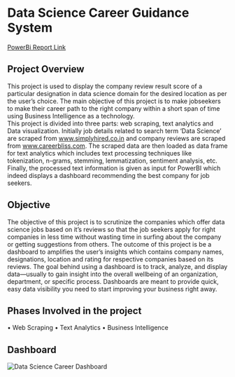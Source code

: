 
# Data Science Career Guidance System

[PowerBi Report Link](https://www.novypro.com/project/datascienceanalyticsdashboard)

## Project Overview

This project is used to display the company review result score of a particular designation in data science domain for the desired location as per the user’s choice. The main objective of this project is to make jobseekers to make their career path to the right company within a short span of time using Business Intelligence as a technology. 	
This project is divided into three parts: web scraping, text analytics and Data visualization. Initially job details related to search term ‘Data Science’ are scraped from www.simplyhired.co.in and company reviews are scraped from www.careerbliss.com. The scraped data are then loaded as data frame for text analytics which includes text processing techniques like tokenization, n-grams, stemming, lemmatization, sentiment analysis, etc. Finally, the processed text information is given as input for PowerBI which indeed displays a dashboard recommending the best company for job seekers.



## Objective

The objective of this project is to scrutinize the companies which offer data science jobs based on it’s reviews so that the job seekers apply for right companies in less time without wasting time in surfing about the company or getting suggestions from others. The outcome of this project is be a dashboard to amplifies the user’s insights which contains company names, designations, location and rating for respective companies based on its reviews. The goal behind using a dashboard is to track, analyze, and display data—usually to gain insight into the overall wellbeing of an organization, department, or specific process. Dashboards are meant to provide quick, easy data visibility you need to start improving your business right away.

## Phases Involved in the project

•	Web Scraping
•	Text Analytics
•	Business Intelligence

## Dashboard
![Data Science Career Dashboard](https://user-images.githubusercontent.com/72026069/214529889-eba00411-30c5-42f1-a807-e83a703119ad.png)


